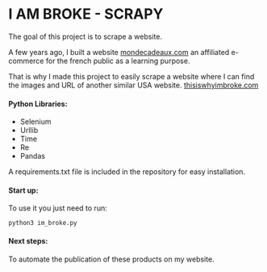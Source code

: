# I AM BROKE - SCRAPY

The goal of this project is to scrape a website.

A few years ago, I built a website [mondecadeaux.com](https://www.mondecadeaux.com) an affiliated e-commerce for the french public as a learning purpose.

That is why I made this project to easily scrape a website where I can find the images and URL of another similar USA website. [thisiswhyimbroke.com](https://www.thisiswhyimbroke.com/)

#### Python Libraries:

* Selenium
* Urllib
* Time
* Re
* Pandas

A requirements.txt file is included in the repository for easy installation.

#### Start up:

To use it you just need to run:

``python3 im_broke.py ``

#### Next steps:

To automate the publication of these products on my website.

